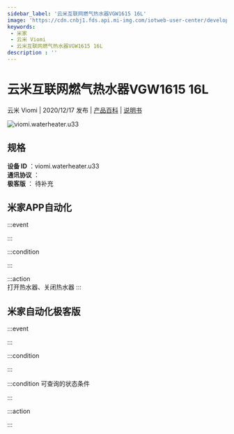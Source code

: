 ```yaml
---
sidebar_label: '云米互联网燃气热水器VGW1615 16L'
image: 'https://cdn.cnbj1.fds.api.mi-img.com/iotweb-user-center/developer_1679048481473tDoGhlCD.png?GalaxyAccessKeyId=AKVGLQWBOVIRQ3XLEW&Expires=9223372036854775807&Signature=lTHsF3OZaLsQl7kMC2SyMr5LNdA='
keywords: 
 - 米家
 - 云米 Viomi
 - 云米互联网燃气热水器VGW1615 16L
description : ''
---
```

# 云米互联网燃气热水器VGW1615 16L

云米 Viomi | 2020/12/17 发布 | [产品百科](https://home.mi.com/webapp/content/baike/product/index.html?model=viomi.waterheater.u33/) | [说明书](https://home.mi.com/views/introduction.html?model=viomi.waterheater.u33&region=cn)

![viomi.waterheater.u33](https://cdn.cnbj1.fds.api.mi-img.com/iotweb-user-center/developer_1679048481473tDoGhlCD.png?GalaxyAccessKeyId=AKVGLQWBOVIRQ3XLEW&Expires=9223372036854775807&Signature=lTHsF3OZaLsQl7kMC2SyMr5LNdA=)

## 规格  
> 
**设备 ID** ：viomi.waterheater.u33  
**通讯协议** ：  
**极客版**  ： 待补充 


## 米家APP自动化  

:::event  

:::

:::condition  

:::

:::action   
打开热水器、关闭热水器
:::

## 米家自动化极客版  

:::event  

:::

:::condition  

:::

:::condition 可查询的状态条件  

:::

:::action  

:::

        
